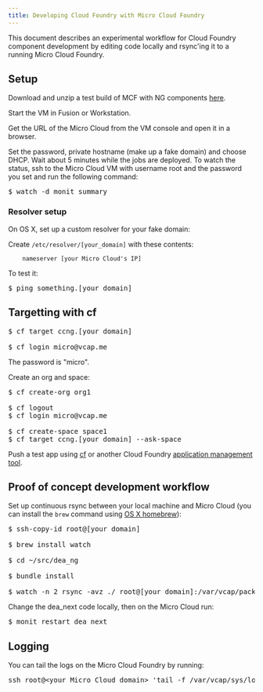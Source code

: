 ```yaml
---
title: Developing Cloud Foundry with Micro Cloud Foundry
---
```


This document describes an experimental workflow for Cloud Foundry component development by editing code locally and rsync'ing it to a running Micro Cloud Foundry.

## Setup

Download and unzip a test build of MCF with NG components [here](http://download3.vmware.com/cloudfoundry/micro/alpha/micro-demo.zip).

Start the VM in Fusion or Workstation.

Get the URL of the Micro Cloud from the VM console and open it in a browser.

Set the password, private hostname (make up a fake domain) and choose DHCP. Wait about 5 minutes while the jobs are deployed. To watch the status, ssh to the Micro Cloud VM with username root and the password you set and run the following command:

<pre class="terminal">
$ watch -d monit summary
</pre>

### Resolver setup

On OS X, set up a custom resolver for your fake domain:

Create `/etc/resolver/[your_domain]` with these contents:

~~~
    nameserver [your Micro Cloud's IP]
~~~

To test it:

<pre class="terminal">
$ ping something.[your domain]
</pre>

## Targetting with cf

<pre class="terminal">
$ cf target ccng.[your domain]

$ cf login micro@vcap.me
</pre>

The password is "micro".

Create an org and space:

<pre class="terminal">
$ cf create-org org1

$ cf logout
$ cf login micro@vcap.me

$ cf create-space space1
$ cf target ccng.[your domain] --ask-space
</pre>

Push a test app using [cf](../../using/managing-apps/cf) or another Cloud Foundry [application management tool](../../using/managing-apps).

## Proof of concept development workflow

Set up continuous rsync between your local machine and Micro Cloud (you can install the `brew` command using [OS X homebrew](http://mxcl.github.com/homebrew/)):

<pre class="terminal">
$ ssh-copy-id root@[your domain]

$ brew install watch

$ cd ~/src/dea_ng

$ bundle install

$ watch -n 2 rsync -avz ./ root@[your domain]:/var/vcap/packages/dea_next
</pre>

Change the dea_next code locally, then on the Micro Cloud run:

<pre class="terminal">
$ monit restart dea_next
</pre>

## Logging ##

You can tail the logs on the Micro Cloud Foundry by running:

<pre class="terminal">
ssh root@&lt;your Micro Cloud domain&gt; 'tail -f /var/vcap/sys/log/**/*.log'
</pre>
